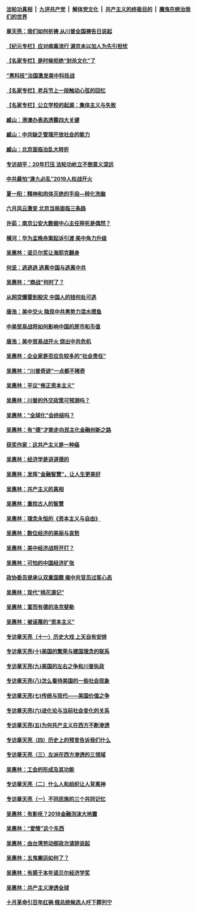 

####  [法轮功真相](../../../../basic/blob/master/README.md?t=06220931) &nbsp;|&nbsp; [九评共产党](../../../../9ping.md/blob/master/README.md?t=06220931) &nbsp;|&nbsp; [解体党文化](../../../../jtdwh.md/blob/master/README.md?t=06220931)  &nbsp;|&nbsp; [共产主义的终极目的](../../../../gczydzjmd.md/blob/master/README.md?t=06220931) &nbsp;|&nbsp; [魔鬼在统治我们的世界](../../../../mgztzwmdsj.md/blob/master/README.md?t=06220931) 

#### [章天亮：我们如何祈祷 从川普全国祷告日说起](../pages/nsc423/n11944627.md?t=06220931) 

#### [【纪元专栏】应对病毒流行 渥京未以加人为先引担忧](../pages/nsc423/n11875714.md?t=06220931) 

#### [【名家专栏】是时候拒绝“封杀文化”了](../pages/nsc423/n11814093.md?t=06220931) 

#### [“黑科技”治国激发美中科技战](../pages/nsc423/n11638056.md?t=06220931) 

#### [【名家专栏】老兵节上一段触动心弦的回忆](../pages/nsc423/n11646016.md?t=06220931) 

#### [【名家专栏】公立学校的起源：集体主义与失败](../pages/nsc423/n11601833.md?t=06220931) 

#### [臧山：港澳办表态透露四大关键](../pages/nsc423/n11421628.md?t=06220931) 

#### [臧山：中共缺乏管理开放社会的能力](../pages/nsc423/n11407457.md?t=06220931) 

#### [臧山：北京面临治乱大转折](../pages/nsc423/n11406895.md?t=06220931) 

#### [专访胡平：20年打压 法轮功屹立不倒意义深远](../pages/nsc423/n11398800.md?t=06220931) 

#### [中共最怕“逢九必乱”2019人权战开火](../pages/nsc423/n11385248.md?t=06220931) 

#### [夏一阳：精神和肉体灭绝的手段—转化洗脑](../pages/nsc423/n11368250.md?t=06220931) 

#### [六月风云激变 北京当局面临三条路](../pages/nsc423/n11313668.md?t=06220931) 

#### [许茹：南京公安大数据中心主任猝死是偶然？](../pages/nsc423/n11064744.md?t=06220931) 

#### [横河：华为孟晚舟案起诉引渡 美中角力升级](../pages/nsc423/n11027230.md?t=06220931) 

#### [吴惠林：诺贝尔奖让海耶克翻身](../pages/nsc423/n10890049.md?t=06220931) 

#### [何坚：逃逃逃 逃离中国与逃离中共](../pages/nsc423/n10592891.md?t=06220931) 

#### [吴惠林：“商战”何时了？](../pages/nsc423/n10573558.md?t=06220931) 

#### [从网贷爆雷到股灾 中国人的钱何处可逃](../pages/nsc423/n10572800.md?t=06220931) 

#### [唐浩：美中交火 隐现中共黑势力混水摸鱼](../pages/nsc423/n10544040.md?t=06220931) 

#### [中美贸易战将如何影响中国的房市和币值](../pages/nsc423/n10543697.md?t=06220931) 

#### [唐浩：美中贸易战开火 烧出中共危机](../pages/nsc423/n10540126.md?t=06220931) 

#### [吴惠林：企业家是否应负较多的“社会责任”](../pages/nsc423/n10535022.md?t=06220931) 

#### [吴惠林：“川普奇迹”一点都不稀奇](../pages/nsc423/n10512808.md?t=06220931) 

#### [吴惠林：平议“修正资本主义”](../pages/nsc423/n10495724.md?t=06220931) 

#### [吴惠林：川普的外交政策可预测吗？](../pages/nsc423/n10462387.md?t=06220931) 

#### [吴惠林：“全球化”会终结吗？](../pages/nsc423/n10452838.md?t=06220931) 

#### [吴惠林：有“德”才能走向民主化金融创新之路](../pages/nsc423/n10432292.md?t=06220931) 

#### [获奖作家：这共产主义是一种癌](../pages/nsc423/n10431541.md?t=06220931) 

#### [吴惠林：经济学是讲道德的](../pages/nsc423/n10398014.md?t=06220931) 

#### [吴惠林：发挥“金融智慧”，让人生更美好](../pages/nsc423/n10375019.md?t=06220931) 

#### [吴惠林：共产主义的真相](../pages/nsc423/n10351394.md?t=06220931) 

#### [吴惠林：重拾古人的智慧](../pages/nsc423/n10337691.md?t=06220931) 

#### [吴惠林：理念永恒的《资本主义与自由》](../pages/nsc423/n10316274.md?t=06220931) 

#### [吴惠林：数位经济的美丽与哀愁](../pages/nsc423/n10292946.md?t=06220931) 

#### [吴惠林：美中经济战将开打？](../pages/nsc423/n10258825.md?t=06220931) 

#### [吴惠林：可怕的中国经济扩张](../pages/nsc423/n10219147.md?t=06220931) 

#### [政协委员提承认双重国籍 揭中共官员过客心态](../pages/nsc423/n10208809.md?t=06220931) 

#### [吴惠林：现代“桃花源记”](../pages/nsc423/n10185234.md?t=06220931) 

#### [吴惠林：富而有德的洛克斐勒](../pages/nsc423/n10142264.md?t=06220931) 

#### [吴惠林：被诬蔑的“资本主义”](../pages/nsc423/n10124816.md?t=06220931) 

#### [专访章天亮（十一）历史大戏 上天自有安排](../pages/nsc423/n10094905.md?t=06220931) 

#### [专访章天亮(十)美国的繁荣与建国理念的联系](../pages/nsc423/n10094899.md?t=06220931) 

#### [专访章天亮(九)美国的左右之争和川普执政](../pages/nsc423/n10094889.md?t=06220931) 

#### [专访章天亮(八)怎么看待美国的一些社会现象](../pages/nsc423/n10094857.md?t=06220931) 

#### [专访章天亮(七)传统与现代——美国价值之争](../pages/nsc423/n10093140.md?t=06220931) 

#### [专访章天亮(六)进化论与当前社会变化的关系](../pages/nsc423/n10092036.md?t=06220931) 

#### [专访章天亮(五)为何共产主义在西方不断渗透](../pages/nsc423/n10083620.md?t=06220931) 

#### [专访章天亮（四）历史上的预言告诉我们什么](../pages/nsc423/n10083606.md?t=06220931) 

#### [专访章天亮（三）左派在西方渗透的三领域](../pages/nsc423/n10081115.md?t=06220931) 

#### [吴惠林：工会的形成及其功能](../pages/nsc423/n10080633.md?t=06220931) 

#### [专访章天亮（二）什么人和组织让人背离神](../pages/nsc423/n10076637.md?t=06220931) 

#### [专访章天亮（一）不同民族的三个共同记忆](../pages/nsc423/n10074188.md?t=06220931) 

#### [吴惠林：有影呒？2018金融泡沫大地震](../pages/nsc423/n10040534.md?t=06220931) 

#### [吴惠林：“爱情”这个东西](../pages/nsc423/n10019423.md?t=06220931) 

#### [吴惠林：由台湾劳动部政次请辞说起](../pages/nsc423/n9979679.md?t=06220931) 

#### [吴惠林：五鬼搬运如何了？](../pages/nsc423/n9925338.md?t=06220931) 

#### [吴惠林：有感于本年诺贝尔经济学奖](../pages/nsc423/n9871883.md?t=06220931) 

#### [吴惠林：共产主义渗透全球](../pages/nsc423/n9812748.md?t=06220931) 

#### [十月革命引百年红祸 俄总统候选人吁下葬列宁](../pages/nsc423/n9810182.md?t=06220931) 

